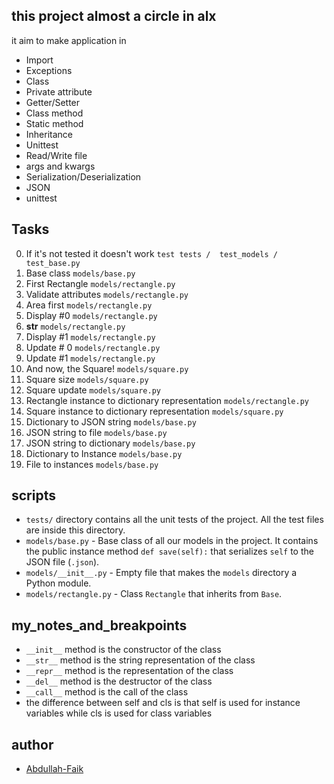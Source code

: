 ## this project almost a circle in alx
it aim to make application in
- Import
- Exceptions
- Class
- Private attribute
- Getter/Setter
- Class method
- Static method
- Inheritance
- Unittest
- Read/Write file
- args and kwargs
- Serialization/Deserialization
- JSON
- unittest

## Tasks
0. If it's not tested it doesn't work `test tests /  test_models / test_base.py`
1. Base class `models/base.py`
2. First Rectangle `models/rectangle.py`
3. Validate attributes `models/rectangle.py`
4. Area first `models/rectangle.py`
5. Display #0 `models/rectangle.py`
6. __str__ `models/rectangle.py`
7. Display #1 `models/rectangle.py`
8. Update # 0 `models/rectangle.py`
9. Update #1 `models/rectangle.py`
10. And now, the Square! `models/square.py`
11. Square size `models/square.py`
12. Square update `models/square.py`
13. Rectangle instance to dictionary representation `models/rectangle.py`
14. Square instance to dictionary representation `models/square.py`
15. Dictionary to JSON string `models/base.py`
16. JSON string to file `models/base.py`
17. JSON string to dictionary `models/base.py`
18. Dictionary to Instance `models/base.py`
19. File to instances `models/base.py`

## scripts
- `tests/` directory contains all the unit tests of the project. All the test files are inside this directory.
- `models/base.py` - Base class of all our models in the project. It contains the public instance method `def save(self):` that serializes `self` to the JSON file (`.json`).
- `models/__init__.py` - Empty file that makes the `models` directory a Python module.
- `models/rectangle.py` - Class `Rectangle` that inherits from `Base`.


## my_notes_and_breakpoints
- `__init__` method is the constructor of the class
- `__str__` method is the string representation of the class
- `__repr__` method is the representation of the class
- `__del__` method is the destructor of the class
- `__call__` method is the call of the class
-  the difference between self and cls is that self is used for instance variables while cls is used for class variables




## author
- [Abdullah-Faik](https://www.github.com/Abdullah-Faik)

